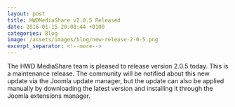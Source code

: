 ```yaml
---
layout: post
title: HWDMediaShare v2.0.5 Released
date: 2016-01-15 20:08:44 +0100
categories: Blog
image: /assets/images/blog/new-release-2-0-5.png
excerpt_separator: <!--more-->
---
```

The HWD MediaShare team is pleased to release version 2.0.5 today. This is a maintenance release. The community will be notified about this new update via the Joomla update manager, but the update can also be applied manually by downloading the latest version and installing it through the Joomla extensions manager.<!--more--> 